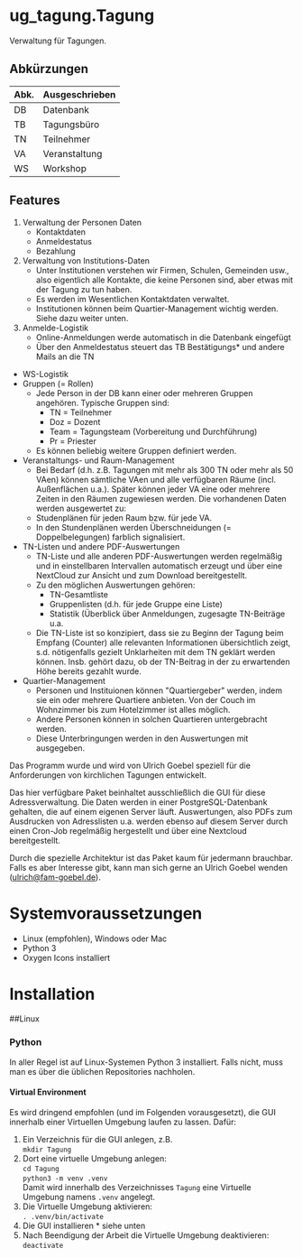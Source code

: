# ug_tagung.Tagung

Verwaltung für Tagungen.


## Abkürzungen

| Abk. | Ausgeschrieben |
| ---- | -------------- |
| DB   | Datenbank      |
| TB   | Tagungsbüro    |
| TN   | Teilnehmer     |
| VA   | Veranstaltung  |
| WS   | Workshop       |


## Features

1. Verwaltung der Personen Daten
    * Kontaktdaten
    * Anmeldestatus
    * Bezahlung
2. Verwaltung von Institutions-Daten
    * Unter Institutionen verstehen wir Firmen, Schulen, Gemeinden usw., also eigentlich alle
    Kontakte, die keine Personen sind, aber etwas mit der Tagung zu tun haben.
    * Es werden im Wesentlichen Kontaktdaten verwaltet.
    * Institutionen können beim Quartier-Management wichtig werden. Siehe dazu weiter unten.
3. Anmelde-Logistik
    * Online-Anmeldungen werde automatisch in die Datenbank eingefügt
    * Über den Anmeldestatus steuert das TB Bestätigungs* und andere Mails an die TN
* WS-Logistik
* Gruppen (= Rollen)
    * Jede Person in der DB kann einer oder mehreren Gruppen angehören. Typische Gruppen sind:
        * TN = Teilnehmer
        * Doz = Dozent
        * Team = Tagungsteam (Vorbereitung und Durchführung)
        * Pr = Priester
    * Es können beliebig weitere Gruppen definiert werden.
* Veranstaltungs- und Raum-Management
    * Bei Bedarf (d.h. z.B. Tagungen mit mehr als 300 TN oder mehr als 50 VAen) können sämtliche VAen und alle verfügbaren Räume (incl. Außenflächen u.a.). Später können jeder VA eine oder mehrere Zeiten in den Räumen zugewiesen werden. Die vorhandenen Daten werden ausgewertet zu:
    * Studenplänen für jeden Raum bzw. für jede VA.
    * In den Stundenplänen werden Überschneidungen (= Doppelbelegungen) farblich signalisiert.
* TN-Listen und andere PDF-Auswertungen
    * TN-Liste und alle anderen PDF-Auswertungen werden regelmäßig und in einstellbaren Intervallen automatisch erzeugt und über eine NextCloud zur Ansicht und zum Download bereitgestellt.
    * Zu den möglichen Auswertungen gehören:
        * TN-Gesamtliste
        * Gruppenlisten (d.h. für jede Gruppe eine Liste)
        * Statistik (Überblick über Anmeldungen, zugesagte TN-Beiträge u.a.
    * Die TN-Liste ist so konzipiert, dass sie zu Beginn der Tagung beim Empfang (Counter) alle relevanten Informationen übersichtlich zeigt, s.d. nötigenfalls gezielt Unklarheiten mit dem TN geklärt werden können. Insb. gehört dazu, ob der TN-Beitrag in der zu erwartenden Höhe bereits gezahlt wurde.
* Quartier-Management
    * Personen und Instituionen können "Quartiergeber" werden, indem sie ein oder mehrere Quartiere anbieten. Von der Couch im Wohnzimmer bis zum Hotelzimmer ist alles möglich.
    * Andere Personen können in solchen Quartieren untergebracht werden.
    * Diese Unterbringungen werden in den Auswertungen mit ausgegeben.

Das Programm wurde und wird von Ulrich Goebel speziell für die Anforderungen von kirchlichen Tagungen entwickelt.

Das hier verfügbare Paket beinhaltet ausschließlich die GUI für diese Adressverwaltung. Die Daten werden in einer PostgreSQL-Datenbank gehalten, die auf einem eigenen Server läuft. Auswertungen, also PDFs zum Ausdrucken von Adresslisten u.a. werden ebenso auf diesem Server durch einen Cron-Job regelmäßig hergestellt und über eine Nextcloud bereitgestellt.

Durch die spezielle Architektur ist das Paket kaum für jedermann brauchbar. Falls es aber Interesse gibt, kann man sich gerne an Ulrich Goebel wenden (ulrich@fam-goebel.de).


# Systemvoraussetzungen

* Linux (empfohlen), Windows oder Mac
* Python 3
* Oxygen Icons installiert


# Installation

##Linux

### Python

In aller Regel ist auf Linux-Systemen Python 3 installiert. Falls nicht, muss man es über die üblichen Repositories nachholen.

#### Virtual Environment

Es wird dringend empfohlen (und im Folgenden vorausgesetzt), die GUI innerhalb einer Virtuellen Umgebung laufen zu lassen. Dafür:

1. Ein Verzeichnis für die GUI anlegen, z.B.  
`mkdir Tagung`
2. Dort eine virtuelle Umgebung anlegen:  
`cd Tagung`  
`python3 -m venv .venv`  
Damit wird innerhalb des Verzeichnisses `Tagung` eine Virtuelle Umgebung namens `.venv` angelegt.
2. Die Virtuelle Umgebung aktivieren:  
`. .venv/bin/activate`
3. Die GUI installieren * siehe unten
4. Nach Beendigung der Arbeit die Virtuelle Umgebung deaktivieren:  
`deactivate`
